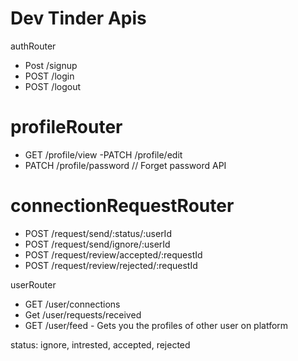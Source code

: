 
# Dev Tinder Apis

authRouter
- Post /signup
- POST /login
- POST /logout

# profileRouter
- GET /profile/view
-PATCH /profile/edit
- PATCH /profile/password // Forget password API
 
 # connectionRequestRouter
- POST /request/send/:status/:userId
- POST /request/send/ignore/:userId
- POST /request/review/accepted/:requestId
- POST /request/review/rejected/:requestId

userRouter
- GET /user/connections
- Get /user/requests/received
- GET /user/feed - Gets you the profiles of other user on platform




status: ignore, intrested, accepted, rejected